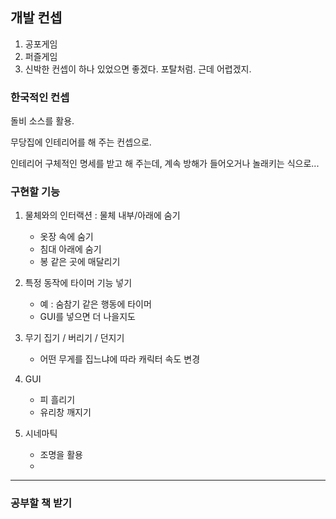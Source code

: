 ## 개발 컨셉

1. 공포게임
2. 퍼즐게임
3. 신박한 컨셉이 하나 있었으면 좋겠다. 포탈처럼. 근데 어렵겠지.

### 한국적인 컨셉

돌비 소스를 활용.

무당집에 인테리어를 해 주는 컨셉으로.

인테리어 구체적인 명세를 받고 해 주는데, 계속 방해가 들어오거나 놀래키는 식으로...

### 구현할 기능

1. 물체와의 인터랙션 : 물체 내부/아래에 숨기
	- 옷장 속에 숨기
	- 침대 아래에 숨기
	- 봉 같은 곳에 매달리기

2. 특정 동작에 타이머 기능 넣기
	- 예 : 숨참기 같은 행동에 타이머
	- GUI를 넣으면 더 나을지도
	
3. 무기 집기 / 버리기 / 던지기
	- 어떤 무게를 집느냐에 따라 캐릭터 속도 변경

4. GUI
	- 피 흘리기
	- 유리창 깨지기

5. 시네마틱
	- 조명을 활용
	- 


---

### 공부할 책 받기 

